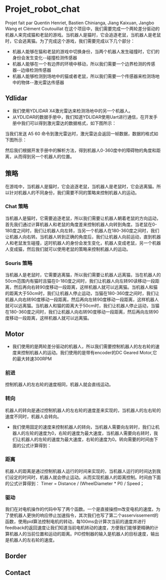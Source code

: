 # Projet_robot_chat
Projet fait par Quentin Henriet, Bastien Chinianga, Jiang Kaixuan, Jangbo Wang et Clément Coutouillat
在这个项目中，我们需要完成一个两轮差分驱动的机器人来完成猫和老鼠的游戏。当机器人是猫时，它会追逐老鼠，当机器人是老鼠时，它会逃离猫。为了完成这个游戏，我们需要完成以下几个部分：
- 机器人能够在猫和老鼠的游戏中切换身份，当两个机器人发生碰撞时，它们的身份会发生变化--碰撞检测传感器
- 机器人能够在一个有边界的环境中移动，所以我们需要一个边界检测的传感器--边缘检测传感器
- 机器人能够检测到场地中的猫或者老鼠，所以我们需要一个传感器来检测场地中的物体--激光雷达传感器

## Ydlidar
* 我们使用YDLIDAR X4激光雷达来检测场地中的另一个机器人。
* 从YDLIDAR的数据手册中，我们知道YDLIDAR使用Uart进行通信，在开发手册中我们可以得到激光雷达的数据格式，如下图所示： 

当我们发送 A5 60 命令到激光雷达时，激光雷达会返回一帧数据，数据的格式如下图所示：

然后我们根据开发手册中的解析方法，得到机器人0-360度中的障碍物的角度和距离，从而得到另一个机器人的位置。

## 策略
在游戏中，当机器人是猫时，它会追逐老鼠，当机器人是老鼠时，它会逃离猫。所以针对机器人的不同身份，我们需要不同的策略来控制机器人的运动。
### Chat 策略
当机器人是猫时，它需要追逐老鼠，所以我们需要让机器人朝着老鼠的方向运动，首先我们通过计算机器人和老鼠的角度差来控制机器人向转到角度。当老鼠在0-180度之间时，我们让机器人向左转，当另一个机器人在180-360度之间时，我们让机器人向右转。当机器人转到正确的角度后，我们让机器人向前运动，直到机器人和老鼠发生碰撞，这时机器人的身份会发生变化，机器人变成老鼠，另一个机器人变成猫，然后我们就可以使用老鼠的策略来控制机器人的运动。
### Souris 策略
当机器人是老鼠时，它需要逃离猫，所以我们需要让机器人远离猫，当在机器人的50cm范围内有猫时且猫在0-180度之间时，我们让机器人向左转90读移动一段距离，然后再向右转90度移动一段距离，这样机器人就可以远离猫。当机器人和猫的距离大于50cm时，我们让机器人停止运动，当猫在180-360度之间时，我们让机器人向右转90度移动一段距离，然后再向左转90度移动一段距离，这样机器人就可以远离猫。当机器人和猫的距离大于50cm时，我们让机器人停止运动，当猫在180-360度之间时，我们让机器人向右转90度移动一段距离，然后再向左转90度移动一段距离，这样机器人就可以远离猫。 
## Motor
* 我们使用的是两轮差分驱动的机器人，所以我们需要控制机器人的左右轮的速度来控制机器人的运动。我们使用的是带有encoder的DC Geared Motor,它的最大转速300RPM 
### 前进
控制机器人的左右轮的速度相同，机器人就会直线运动。
### 转向
机器人的转向是通过控制机器人的左右轮的速度差来实现的，当机器人的左右轮的速度不同时，机器人会转向。
* 我们使用固定的速度来控制机器人的转向，当机器人需要向左转时，我们让机器人的左轮的速度为0，右轮的速度为最大速度，当机器人需要向右转时，我们让机器人的左轮的速度为最大速度，右轮的速度为0。转向需要的时间由下面的公式计算得到：

### 距离
机器人的距离是通过控制机器人运行的时间来实现的，当机器人运行的时间达到我们设定的时间时，机器人就会停止运动。从而实现机器人的距离控制。时间由下面的公式计算得到：
Timer = Distance / (WheelDiameter * PI) / Speed；
### 驱动
我们在对电机操作的代码中写了两个函数。一个是直接操控m改变电机的速度。为了使机器人更快的响应停止加速指令，其次我们也写了第二个asservissement的函数，使用pid算法控制电机的转动，每100ms会计算次当前的速度并进行feedback的返回速度让我们知道当前电机转动的速度，方便我们能够更精确的计算机器人的当前位置和运动的距离。PID控制器的输入是机器人的目标速度，输出是机器人的左右轮的速度。

## Border

## Contact
